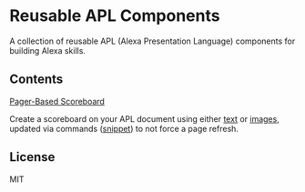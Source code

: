 # Reusable APL Components

A collection of reusable APL (Alexa Presentation Language) components for building Alexa skills.

Contents
----
[Pager-Based Scoreboard](https://github.com/willblaschko/ReusableAPLComponents/tree/master/scoreboard)

Create a scoreboard on your APL document using either [text](https://github.com/willblaschko/ReusableAPLComponents/blob/master/scoreboard/layout_text.json) or [images](https://github.com/willblaschko/ReusableAPLComponents/blob/master/scoreboard/layout_image.json), updated via commands ([snippet](https://github.com/willblaschko/ReusableAPLComponents/blob/master/scoreboard/code_snippet.js)) to not force a page refresh.

License
----

MIT